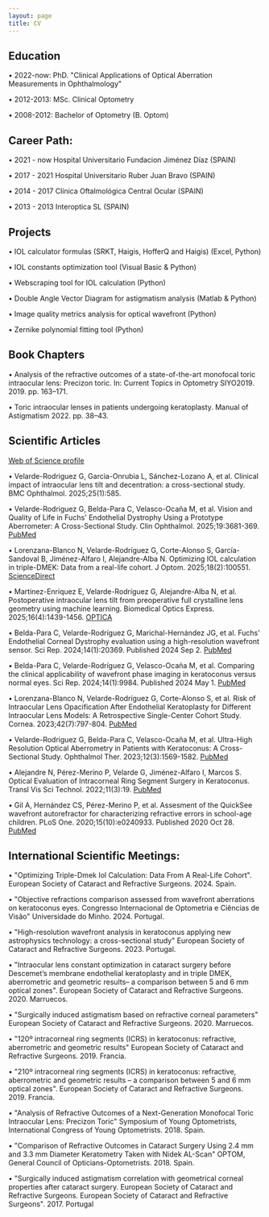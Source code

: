 ```yaml
---
layout: page
title: CV
---
```

## Education 

•	2022-now: PhD. "Clinical Applications of Optical Aberration Measurements in Ophthalmology"

•	2012-2013: MSc. Clinical Optometry

•	2008-2012: Bachelor of Optometry (B. Optom)


## Career Path:

•	2021 - now	 Hospital Universitario Fundacion Jiménez Díaz (SPAIN)

•	2017 - 2021  Hospital Universitario Ruber Juan Bravo (SPAIN)

•	2014 - 2017  Clínica Oftalmológica Central Ocular (SPAIN)

•	2013 - 2013  Interoptica SL (SPAIN)

## Projects

• 	IOL calculator formulas (SRKT, Haigis, HofferQ and Haigis) (Excel, Python)

•	IOL constants optimization tool (Visual Basic & Python)

•	Webscraping tool for IOL calculation (Python)

•	Double Angle Vector Diagram for astigmatism analysis (Matlab & Python)

•	Image quality metrics analysis for optical wavefront (Python)

•	Zernike polynomial fitting tool (Python)


## Book Chapters
•	Analysis of the refractive outcomes of a state-of-the-art monofocal toric intraocular lens: Precizon toric.
In: Current Topics in Optometry SIYO2019. 2019. pp. 163–171.

•	Toric intraocular lenses in patients undergoing keratoplasty.
Manual of Astigmatism 2022. pp. 38–43.

## Scientific Articles

[Web of Science profile](https://www.webofscience.com/wos/author/record/JHU-3938-2023)

• Velarde-Rodriguez G, Garcia-Onrubia L, Sánchez-Lozano A, et al. Clinical impact of intraocular lens tilt and decentration: a cross-sectional study. BMC Ophthalmol. 2025;25(1):585.

• Velarde-Rodriguez G, Belda-Para C, Velasco-Ocaña M, et al. Vision and Quality of Life in Fuchs' Endothelial Dystrophy Using a Prototype Aberrometer: A Cross-Sectional Study. Clin Ophthalmol. 2025;19:3681-369. [PubMed](https://pubmed.ncbi.nlm.nih.gov/41080770/)

•	Lorenzana-Blanco N, Velarde-Rodríguez G, Corte-Alonso S, García-Sandoval B, Jiménez-Alfaro I, Alejandre-Alba N. Optimizing IOL calculation in triple-DMEK: Data from a real-life cohort. J Optom. 2025;18(2):100551. [ScienceDirect](https://www.sciencedirect.com/science/article/pii/S1888429625000172?via%3Dihub)

•	Martinez-Enriquez E, Velarde-Rodríguez G, Alejandre-Alba N, et al. Postoperative intraocular lens tilt from preoperative full crystalline lens geometry using machine learning. Biomedical Optics Express. 2025;16(4):1439-1456. [OPTICA](https://opg.optica.org/boe/fulltext.cfm?uri=boe-16-4-1439&id=569143)

•	Belda-Para C, Velarde-Rodríguez G, Marichal-Hernández JG, et al. Fuchs' Endothelial Corneal Dystrophy evaluation using a high-resolution wavefront sensor. Sci Rep. 2024;14(1):20369. Published 2024 Sep 2. [PubMed](https://pubmed.ncbi.nlm.nih.gov/39223223/)

•	Belda-Para C, Velarde-Rodríguez G, Velasco-Ocaña M, et al. Comparing the clinical applicability of wavefront phase imaging in keratoconus versus normal eyes. Sci Rep. 2024;14(1):9984. Published 2024 May 1. [PubMed](https://pubmed.ncbi.nlm.nih.gov/38693352/)

•	Lorenzana-Blanco N, Velarde-Rodríguez G, Corte-Alonso S, et al. Risk of Intraocular Lens Opacification After Endothelial Keratoplasty for Different Intraocular Lens Models: A Retrospective Single-Center Cohort Study. Cornea. 2023;42(7):797-804. [PubMed](https://pubmed.ncbi.nlm.nih.gov/36633939/)

•	Velarde-Rodriguez G, Belda-Para C, Velasco-Ocaña M, et al. Ultra-High Resolution Optical Aberrometry in Patients with Keratoconus: A Cross-Sectional Study. Ophthalmol Ther. 2023;12(3):1569-1582. [PubMed](https://pubmed.ncbi.nlm.nih.gov/36856979/)

•	Alejandre N, Pérez-Merino P, Velarde G, Jiménez-Alfaro I, Marcos S. Optical Evaluation of Intracorneal Ring Segment Surgery in Keratoconus. Transl Vis Sci Technol. 2022;11(3):19. [PubMed](https://pubmed.ncbi.nlm.nih.gov/35289835/)

•	Gil A, Hernández CS, Pérez-Merino P, et al. Assesment of the QuickSee wavefront autorefractor for characterizing refractive errors in school-age children. PLoS One. 2020;15(10):e0240933. Published 2020 Oct 28. [PubMed](https://pubmed.ncbi.nlm.nih.gov/33112912/)


## International Scientific Meetings:

•	"Optimizing Triple-Dmek Iol Calculation: Data From A Real-Life Cohort". European Society of Cataract and Refractive Surgeons. 2024. Spain.

•	"Objective refractions comparison assessed from wavefront aberrations on keratoconus eyes. Congresso Internacional de Optometria e Ciências de Visão" Universidade do Minho. 2024. Portugal.
 
 •	"High-resolution wavefront analysis in keratoconus applying new astrophysics technology:  a cross-sectional study" European Society of Cataract and Refractive Surgeons. 2023. Portugal.

 •	"Intraocular lens constant optimization in cataract surgery before Descemet’s membrane endothelial keratoplasty and in triple DMEK, aberrometric and geometric results– a comparison between 5 and 6 mm optical zones". European Society of Cataract and Refractive Surgeons. 2020. Marruecos.

 •	 "Surgically induced astigmatism based on refractive corneal parameters"  European Society of Cataract and Refractive Surgeons. 2020. Marruecos.

 •	"120º intracorneal ring segments (ICRS) in keratoconus: refractive, aberrometric and
 geometric results" European Society of Cataract and Refractive Surgeons. 2019. Francia.

 •	"210º intracorneal ring segments (ICRS) in keratoconus: refractive, aberrometric and
 geometric results – a comparison between 5 and 6 mm optical zones". European Society of Cataract and Refractive
 Surgeons. 2019. Francia.

•	"Analysis of Refractive Outcomes of a Next-Generation Monofocal Toric Intraocular Lens: Precizon Toric"
Symposium of Young Optometrists, International Congress of Young Optometrists. 2018. Spain.

•	"Comparison of Refractive Outcomes in Cataract Surgery Using 2.4 mm and 3.3 mm Diameter Keratometry Taken with Nidek AL-Scan"
OPTOM, General Council of Opticians-Optometrists. 2018. Spain.

 •	"Surgically induced astigmatism correlation with geometrical corneal properties after cataract surgery. European Society of Cataract and Refractive Surgeons. European Society of Cataract and Refractive Surgeons". 2017. Portugal